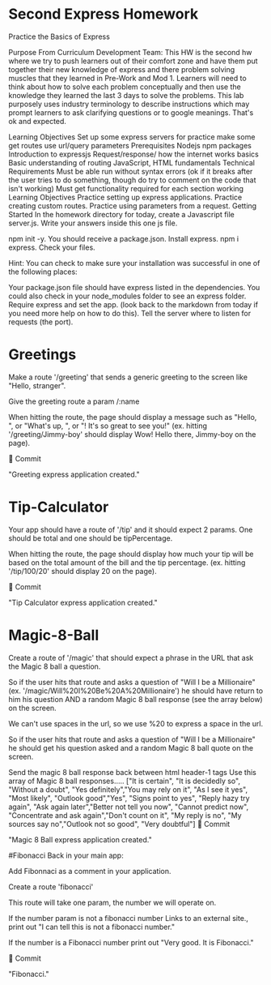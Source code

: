 # Second Express Homework

Practice the Basics of Express

Purpose From Curriculum Development Team: This HW is the second hw where we try to push learners out of their comfort zone and have them put together their new knowledge of express and there problem solving muscles that they learned in Pre-Work and Mod 1. Learners will need to think about how to solve each problem conceptually and then use the knowledge they learned the last 3 days to solve the problems. This lab purposely uses industry terminology to describe instructions which may prompt learners to ask clarifying questions or to google meanings. That's ok and expected.

Learning Objectives
Set up some express servers for practice
make some get routes
use url/query parameters
Prerequisites
Nodejs
npm packages
Introduction to expressjs
Request/response/ how the internet works basics
Basic understanding of routing
JavaScript, HTML fundamentals
Technical Requirements
Must be able run without syntax errors (ok if it breaks after the user tries to do something, though do try to comment on the code that isn't working)
Must get functionality required for each section working
Learning Objectives
Practice setting up express applications.
Practice creating custom routes.
Practice using parameters from a request.
Getting Started
In the homework directory for today, create a Javascript file server.js. Write your answers inside this one js file.

npm init -y. You should receive a package.json.
Install express. npm i express. Check your files.

Hint: You can check to make sure your installation was successful in one of the following places:

Your package.json file should have express listed in the dependencies.
You could also check in your node_modules folder to see an express folder.
Require express and set the app. (look back to the markdown from today if you need more help on how to do this).
Tell the server where to listen for requests (the port).

# Greetings

Make a route '/greeting' that sends a generic greeting to the screen like "Hello, stranger".

Give the greeting route a param /:name

When hitting the route, the page should display a message such as "Hello, ", or "What's up, <name>", or "<name>! It's so great to see you!" (ex. hitting '/greeting/Jimmy-boy' should display Wow! Hello there, Jimmy-boy on the page).

🔴 Commit

"Greeting express application created."

# Tip-Calculator

Your app should have a route of '/tip' and it should expect 2 params. One should be total and one should be tipPercentage.

When hitting the route, the page should display how much your tip will be based on the total amount of the bill and the tip percentage. (ex. hitting '/tip/100/20' should display 20 on the page).

🔴 Commit

 "Tip Calculator express application created."

# Magic-8-Ball

Create a route of '/magic' that should expect a phrase in the URL that ask the Magic 8 ball a question.

So if the user hits that route and asks a question of "Will I be a Millionaire" (ex. '/magic/Will%20I%20Be%20A%20Millionaire') he should have return to him his question AND a random Magic 8 ball response (see the array below) on the screen.

We can't use spaces in the url, so we use %20 to express a space in the url.

So if the user hits that route and asks a question of "Will I be a Millionaire" he should get his question asked and a random Magic 8 ball quote on the screen.

Send the magic 8 ball response back between html header-1 tags
Use this array of Magic 8 ball responses…..
["It is certain", "It is decidedly so", "Without a doubt", "Yes definitely","You may rely on it", "As I see it yes", "Most likely", "Outlook good","Yes", "Signs point to yes", "Reply hazy try again", "Ask again later","Better not tell you now", "Cannot predict now", "Concentrate and ask again","Don't count on it", "My reply is no", "My sources say no","Outlook not so good", "Very doubtful"]
🔴 Commit

"Magic 8 Ball express application created."

#Fibonacci
Back in your main app:

Add Fibonnaci as a comment in your application.

Create a route 'fibonacci'

This route will take one param, the number we will operate on.

If the number param is not a fibonacci number Links to an external site., print out "I can tell this is not a fibonacci number."

If the number is a Fibonacci number print out "Very good. It is Fibonacci."

🔴 Commit

"Fibonacci."